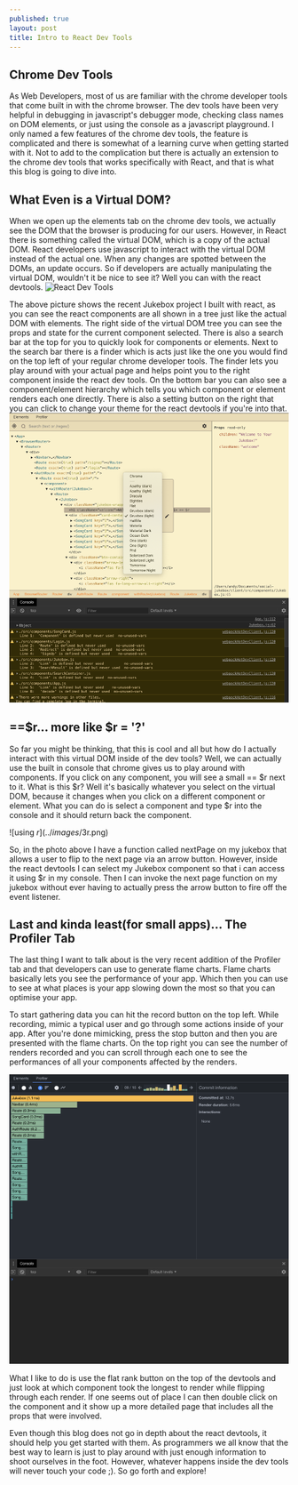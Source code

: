```yaml
---
published: true
layout: post
title: Intro to React Dev Tools
---
```


## Chrome Dev Tools
As Web Developers, most of us are familiar with the chrome developer tools that come built in with the chrome browser. The dev tools have been very helpful in debugging in javascript's debugger mode, checking class names on DOM elements, or just using the console as a javascript playground. I only named a few features of the chrome dev tools, the feature is complicated and there is somewhat of a learning curve when getting started with it. Not to add to the complication but there is actually an extension to the chrome dev tools that works specifically with React, and that is what this blog is going to dive into.




## What Even is a Virtual DOM?
When we open up the elements tab on the chrome dev tools, we actually see the DOM that the browser is producing for our users. However, in React there is something called the virtual DOM, which is a copy of the actual DOM. React developers use javascript to interact with the virtual DOM instead of the actual one. When any changes are spotted between the DOMs, an update occurs. So if developers are actually manipulating the virtual DOM, wouldn't it be nice to see it? Well you can with the react devtools.
![React Dev Tools](../images/1Intro.png)


The above picture shows the recent Jukebox project I built with react, as you can see the react components are all shown in a tree just like the actual DOM with elements.  The right side of the virtual DOM tree you can see the props and state for the current component selected. There is also a search bar at the top for you to quickly look for components or elements. Next to the search bar there is a finder which is acts just like the one you would find on the top left of your regular chrome developer tools. The finder lets you play around with your actual page and helps point you to the right component inside the react dev tools. On the bottom bar you can also see a component/element hierarchy which tells you which component or element renders each one directly.  There is also a setting button on the right that you can click to change your theme for the react devtools if you're into that.
![React Dev Tools Background change](../images/2change-background.png)


## ==$r... more like $r = '?'

So far you might be thinking, that this is cool and all but how do I actually interact with this virtual DOM inside of the dev tools? Well, we can actually use the built in console that chrome gives us to play around with components. If you click on any component, you will see a small == $r next to it. What is this $r? Well it's basically whatever you select on the virtual DOM, because it changes when you click on a different component or element. What you can do is select a component and type $r into the console and it should return back the component.

![using $r](../images/3$r.png)


So, in the photo above I have a function called nextPage on my jukebox that allows a user to flip to the next page via an arrow button. However, inside the react devtools I can select my Jukebox component so that i can access it using $r in my console. Then I can invoke the next page function on my jukebox without ever having to actually press the arrow button to fire off the event listener.



## Last and kinda least(for small apps)... The Profiler Tab
The last thing I want to talk about is the very recent addition of the Profiler tab and that developers can use to generate flame charts. Flame charts basically lets you see the performance of your app. Which then you can use to see at what places is your app slowing down the most so that you can optimise your app.

To start gathering data you can hit the record button on the top left. While recording, mimic a typical user and go through some actions inside of your app. After you're done mimicking, press the stop button and then you are presented with the flame charts. On the top right you can see the number of renders recorded and you can scroll through each one to see the performances of all your components affected by the renders.

![profiler flames](../images/4Profiler.png)

What I like to do is use the flat rank button on the top of the devtools and just look at which component took the longest to render while flipping through each render. If one seems out of place I can then double click on the component and it show up a more detailed page that includes all the props that were involved.

Even though this blog does not go in depth about the react devtools, it should help you get started with them. As programmers we all know that the best way to learn is just to play around with just enough information to shoot ourselves in the foot. However, whatever happens inside the dev tools will never touch your code ;). So go forth and explore!
